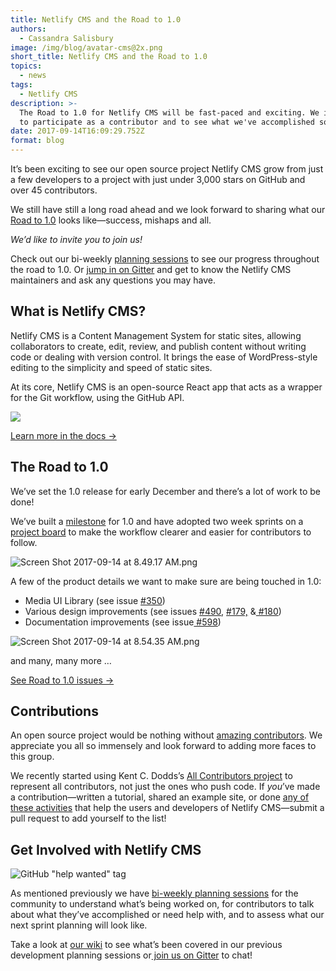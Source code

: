 ```yaml
---
title: Netlify CMS and the Road to 1.0
authors:
  - Cassandra Salisbury
image: /img/blog/avatar-cms@2x.png
short_title: Netlify CMS and the Road to 1.0
topics:
  - news
tags:
  - Netlify CMS
description: >-
  The Road to 1.0 for Netlify CMS will be fast-paced and exciting. We invite you
  to participate as a contributor and to see what we've accomplished so far!
date: 2017-09-14T16:09:29.752Z
format: blog
---
```

It’s been exciting to see our open source project Netlify CMS grow from just a few developers to a project with just under 3,000 stars on GitHub and over 45 contributors.

We still have still a long road ahead and we look forward to sharing what our [Road to 1.0](https://github.com/netlify/netlify-cms/milestone/1) looks like—success, mishaps and all.

*We’d like to invite you to join us!*

Check out our bi-weekly [planning sessions](https://www.netlifycms.org/community/)  to see our progress throughout the road to 1.0. Or [jump in on Gitter](https://gitter.im/netlify/NetlifyCMS) and get to know the Netlify CMS maintainers and ask any questions you may have.

## What is Netlify CMS?

Netlify CMS is a Content Management System for static sites, allowing collaborators to create, edit, review, and publish content without writing code or dealing with version control. It brings the ease of WordPress-style editing to the simplicity and speed of static sites.

At its core, Netlify CMS is an open-source React app that acts as a wrapper for the Git workflow, using the GitHub API.

![](/img/blog/collab.svg)

[Learn more in the docs →](https://www.netlifycms.org/docs/)

## The Road to 1.0

We’ve set the 1.0 release for early December and there’s a lot of work to be done!

We’ve built a [milestone](https://github.com/netlify/netlify-cms/milestone/1)  for 1.0 and have adopted two week sprints on a [project board](https://github.com/netlify/netlify-cms/projects) to make the workflow clearer and easier for contributors to follow.

![Screen Shot 2017-09-14 at 8.49.17 AM.png](https://lh6.googleusercontent.com/6O5T0EZHTqnj0j0TIBsWTa6Ie3ZJ1VzodTbDz4tCLWrSwyA3uno7qMt0VdMnN_KOJdp0mqV6nc-bM5oCqmZuwrii4-KmQZ6ow9XXpg85itQz_FfDBtB82LFf_owmXbxFk63u7oWp)

A few of the product details we want to make sure are being touched in 1.0:

* Media UI Library (see issue [#350](https://github.com/netlify/netlify-cms/issues/350))
* Various design improvements (see issues [#490](https://github.com/netlify/netlify-cms/issues/490), [#179,](https://github.com/netlify/netlify-cms/issues/179) &[ #180](https://github.com/netlify/netlify-cms/issues/180))
* Documentation improvements (see issue[ #598](https://github.com/netlify/netlify-cms/issues/598))

![Screen Shot 2017-09-14 at 8.54.35 AM.png](https://lh4.googleusercontent.com/RGIggT--Vdj5htlR7BFArZHEjm9ZE9OD5TtWHRQGsL4117kNWclgg-bZh8luYGpt9toFh8KB2X4YZgin6cFQB4soGekbsSQ-MaTblfNIdE0pFJOr5VFTVrsCVMLyehabekuKtv_c)

and many, many more …

[See Road to 1.0 issues → ](https://github.com/netlify/netlify-cms/milestone/1)

## Contributions

An open source project would be nothing without [amazing contributors](https://github.com/netlify/netlify-cms#contributors). We appreciate you all so immensely and look forward to adding more faces to this group.

We recently started using Kent C. Dodds’s [All Contributors project](https://github.com/kentcdodds/all-contributors) to represent all contributors, not just the ones who push code. If *you*’ve made a contribution—written a tutorial, shared an example site, or done [any of these activities](https://github.com/kentcdodds/all-contributors#emoji-key) that help the users and developers of Netlify CMS—submit a pull request to add yourself to the list!

## Get Involved with Netlify CMS

![GitHub "help wanted" tag](/img/blog/help-wanted-tag.png)

As mentioned previously we have [bi-weekly planning sessions](https://www.eventbrite.com/e/netlify-cms-planning-session-bi-weekly-tickets-35794058994) for the community to understand what’s being worked on, for contributors to talk about what they’ve accomplished or need help with, and to assess what our next sprint planning will look like.

Take a look at [our wiki](https://github.com/netlify/netlify-cms/wiki) to see what’s been covered in our previous development planning sessions or[ join us on Gitter](https://gitter.im/netlify/NetlifyCMS) to chat!
